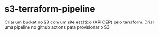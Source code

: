 # s3-terraform-pipeline

Criar um bucket no S3 com um site estático (API CEP) pelo terraform.
Criar uma pipeline no github actions para provisionar o S3

